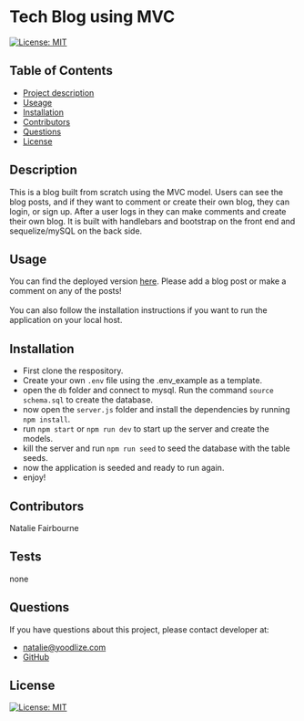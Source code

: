  # Tech Blog using MVC
  
   [![License: MIT](https://img.shields.io/badge/License-MIT-yellow.svg)](https://opensource.org/licenses/MIT) 

  ## Table of Contents
  - [Project description](#Description)
  - [Useage](#Usage)
  - [Installation](#Installation)
  - [Contributors](#Contributors)
  - [Questions](#Questions)
  - [License](#License)

  ## Description
  This is a blog built from scratch using the MVC model. Users can see the blog posts, and if they want to comment or create their own blog, they can login, or sign up. After a user logs in they can make comments and create their own blog. It is built with handlebars and bootstrap on the front end and sequelize/mySQL on the back side.

  ## Usage
  You can find the deployed version [here]('https://warm-dusk-87697.herokuapp.com/'). Please add a blog post or make a comment on any of the posts! <br>
  <br>
  You can also follow the installation instructions if you want to run the application on your local host.  

  ## Installation
  - First clone the respository.
  - Create your own `.env` file using the .env_example as a template.
  - open the `db` folder and connect to mysql. Run the command `source schema.sql` to create the database.
  - now open the `server.js` folder and install the dependencies by running `npm install`.
  - run `npm start` or `npm run dev` to start up the server and create the models.
  - kill the server and run `npm run seed` to seed the database with the table seeds.
  - now the application is seeded and ready to run again.
  - enjoy! 

  ## Contributors
  Natalie Fairbourne

  ## Tests
  none

  ## Questions
  If you have questions about this project, please contact developer at:
  - natalie@yoodlize.com 
  - [GitHub](https://github.com/nadybee)

  ## License
   [![License: MIT](https://img.shields.io/badge/License-MIT-yellow.svg)](https://opensource.org/licenses/MIT) 



